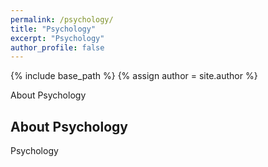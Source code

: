 ```yaml
---
permalink: /psychology/
title: "Psychology"
excerpt: "Psychology"
author_profile: false
---
```


{% include base_path %}
{% assign author = site.author %}

About Psychology

## About Psychology

Psychology
